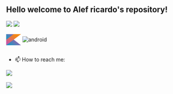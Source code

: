 ## Hello welcome to Alef ricardo's repository!


<div>
  <img height="180em" src="https://github-readme-stats.vercel.app/api?username=alefricard&show_icons=true&theme=dark&include_all_commits=true&count_private=true"/>
  <img height="110em" src="https://github-readme-stats.vercel.app/api/top-langs/?username=alefricard&layout=compact&langs_count=7&theme=dark"/>
</div>

<div style="display: inline_block"><br>
  <img align="center" alt="kotlin" height="30" width="40" src="https://raw.githubusercontent.com/devicons/devicon/master/icons/kotlin/kotlin-original.svg">
  <img align="center" alt="android" height="30" width="90" src="https://img.shields.io/badge/Android-3DDC84?style=for-the-badge&logo=android&logoColor=white">
</div>

##
- 📫 How to reach me:

<div>  
<a href="https://www.linkedin.com/in/alefricardosoares/" target="_blank"><img src="https://img.shields.io/badge/-LinkedIn-%230077B5?style=for-the-badge&logo=linkedin&logoColor=white" target="_blank"></a>
  
<a href = "mailto:alefricard@gmail.com"><img src="https://img.shields.io/badge/Gmail-D14836?style=for-the-badge&logo=gmail&logoColor=white"></a>
</div>
